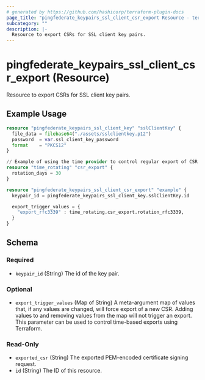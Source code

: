```yaml
---
# generated by https://github.com/hashicorp/terraform-plugin-docs
page_title: "pingfederate_keypairs_ssl_client_csr_export Resource - terraform-provider-pingfederate"
subcategory: ""
description: |-
  Resource to export CSRs for SSL client key pairs.
---
```


# pingfederate_keypairs_ssl_client_csr_export (Resource)

Resource to export CSRs for SSL client key pairs.

## Example Usage

```terraform
resource "pingfederate_keypairs_ssl_client_key" "sslClientKey" {
  file_data = filebase64("./assets/sslclientkey.p12")
  password  = var.ssl_client_key_password
  format    = "PKCS12"
}

// Example of using the time provider to control regular export of CSR
resource "time_rotating" "csr_export" {
  rotation_days = 30
}

resource "pingfederate_keypairs_ssl_client_csr_export" "example" {
  keypair_id = pingfederate_keypairs_ssl_client_key.sslClientKey.id

  export_trigger_values = {
    "export_rfc3339" : time_rotating.csr_export.rotation_rfc3339,
  }
}
```

<!-- schema generated by tfplugindocs -->
## Schema

### Required

- `keypair_id` (String) The id of the key pair.

### Optional

- `export_trigger_values` (Map of String) A meta-argument map of values that, if any values are changed, will force export of a new CSR. Adding values to and removing values from the map will not trigger an export. This parameter can be used to control time-based exports using Terraform.

### Read-Only

- `exported_csr` (String) The exported PEM-encoded certificate signing request.
- `id` (String) The ID of this resource.
